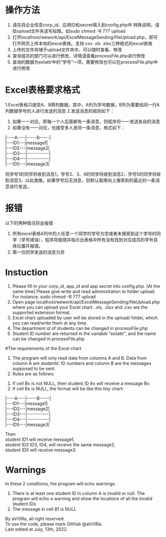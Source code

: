 # 操作方法

1. 请先将企业信息corp_id、应用ID和secret填入到config.php中
特殊说明，请给upload文件夹读写权限。如sudo chmod -R 777 upload
2. 打开localhost/wework/api/ExcelMessageSending/fileUpload.php，即可打开网页上传本地的excel表格。支持.csv .xls .xlsx三种格式的excel表格
3. 上传的文件存储于upload文件夹中，可以随时查看、修改
4. 查询成员的部门可以进行修改，详情请查看processFile.php进行修改
5. 查询的数据为extattr中的“学号”一项，需要修改也可以在processFile.php中进行修改

# Excel表格要求格式
1.Excel表格只接受A、B两列数据。其中，A列为学号数据，B列为需要给同一行A列数据学号的人进行发送的消息
2.发送消息的规则如下：
  1) 如果一一对应，即每一个人后面都有一条消息，则程序将一一发送各自的消息
  2) 如果没有一一对应，也接受多人发同一条消息，格式如下：

|----A----|-----B-----| <br />
|---ID1---|message1| <br />
|---ID2---|message2| <br />
|---ID3---|-----------| <br />
|---ID4---|-----------| <br />
|---ID5---|message3| <br />


则学号1的同学将收到消息1，学号2、3、4的同学将收到消息2，学号5的同学将收到消息3。以此类推。如果学号后无消息，则默认取用向上搜索到的最近的一条消息进行发送。

# 报错
以下的两种情况将会报错
1. 所有excel表格A列中的人任意一个同学的学号为空或者未搜索到这个学号的同学（学号错误），程序将报错并指示出表格中所有没有找到对应成员的学号具体位置并报错。
2. 第一位同学发送的消息为空

# Instuction

1. Please fill in your corp_id, app_id and app secret into config.php. 
[At the same time] Please give write and read administration to folder upload. For instance, sudo chmod -R 777 upload
2. Open page localhost/wework/api/ExcelMessageSending/fileUpload.php where you can upload your Excel chart. .xls, .xlsx and .csv are the supported extension format.
3. Excel chart uploaded by user will be stored in the upload/ folder, which you can read/write them at any time.
4. The department id of students can be changed in processFile.php
5. Student ID number are returned in the variable "extattr", and the name can be changed in processFile.php

#The requirements of the Excel chart
1. The program will only read data from columns A and B. Data from column A are students' ID numbers and column B are the messages supposed to be sent.
2. Rules are as follows:
1) If cell Bx is not NULL, then student ID Ax will receive a message Bx.
2) If cell Bx is NULL, the format will be like this tiny chart:

|----A----|-----B-----| <br />
|---ID1---|message1| <br />
|---ID2---|message2| <br />
|---ID3---|-----------| <br />
|---ID4---|-----------| <br />
|---ID5---|message3| <br />

Then <br />
student ID1 will receive message1,  <br />
student ID2 ID3, ID4, will receive the same message2, <br />
student ID5 will receive message3. <br />

# Warnings
In these 2 conditions, the program will echo warnings.
1. There is at least one student ID in column A is invalid or null. The program will echo a warning and show the locations of all the invalid student IDs.
2. The message in cell B1 is NULL


By aVr0Ra, all right reserved. <br />
To use the code, please mark GitHub @aVr0Ra. <br />
Last edited at July, 13th, 2022.


